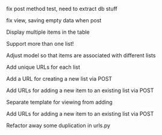 fix post method test, need to extract db stuff

fix view, saving empty data when post

Display multiple items in the table

Support more than one list!

  Adjust model so that items are associated with different lists

  Add unique URLs for each list

  Add a URL for creating a new list via POST

  Add URLs for adding a new item to an existing list via POST

Separate template for viewing from adding

Add URLs for adding a new item to an existing list via POST

Refactor away some duplication in urls.py
